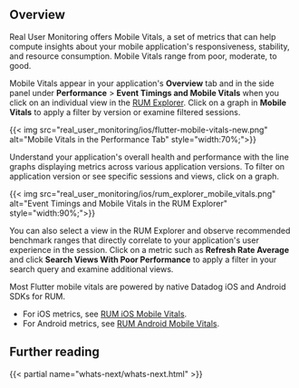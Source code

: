 ## Overview

Real User Monitoring offers Mobile Vitals, a set of metrics that can help compute insights about your mobile application's responsiveness, stability, and resource consumption. Mobile Vitals range from poor, moderate, to good. 

Mobile Vitals appear in your application's **Overview** tab and in the side panel under **Performance** > **Event Timings and Mobile Vitals** when you click on an individual view in the [RUM Explorer][2]. Click on a graph in **Mobile Vitals** to apply a filter by version or examine filtered sessions. 

{{< img src="real_user_monitoring/ios/flutter-mobile-vitals-new.png" alt="Mobile Vitals in the Performance Tab" style="width:70%;">}}

Understand your application's overall health and performance with the line graphs displaying metrics across various application versions. To filter on application version or see specific sessions and views, click on a graph. 

{{< img src="real_user_monitoring/ios/rum_explorer_mobile_vitals.png" alt="Event Timings and Mobile Vitals in the RUM Explorer" style="width:90%;">}}

You can also select a view in the RUM Explorer and observe recommended benchmark ranges that directly correlate to your application's user experience in the session. Click on a metric such as **Refresh Rate Average** and click **Search Views With Poor Performance** to apply a filter in your search query and examine additional views.

Most Flutter mobile vitals are powered by native Datadog iOS and Android SDKs for RUM.

- For iOS metrics, see [RUM iOS Mobile Vitals][1].
- For Android metrics, see [RUM Android Mobile Vitals][2].

## Further reading

{{< partial name="whats-next/whats-next.html" >}}

[1]: https://docs.datadoghq.com/real_user_monitoring/ios/mobile_vitals/
[2]: https://docs.datadoghq.com/real_user_monitoring/android/mobile_vitals/